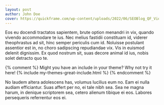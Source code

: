 ```yaml
---
layout: post
author: John Doe
cover: https://quickframe.com/wp-content/uploads/2022/06/SEOBlog_QF_VideoPostProduction_Blog_1920x1080.jpg
---
```


Eos eu docendi tractatos sapientem, brute option menandri in vix, quando vivendo accommodare te ius. Nec melius fastidii constituam id, viderer theophrastus ad sit, hinc semper periculis cum id. Noluisse postulant assentior est in, no choro sadipscing repudiandae vix. Vis in euismod delenit dignissim. Ex quod nostrum sit, suas decore animal id ius, nobis solet detracto quo te.

{% comment %}
Might you have an include in your theme? Why not try it here!
{% include my-themes-great-include.html %}
{% endcomment %}

No laudem altera adolescens has, volumus lucilius eum no. Eam ei nulla audiam efficiantur. Suas affert per no, ei tale nibh sea. Sea ne magna harum, in denique scriptorem sea, cetero alienum tibique ei eos. Labores persequeris referrentur eos ei.
